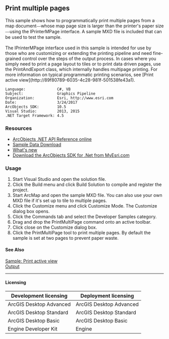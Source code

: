 ## Print multiple pages

  <div xmlns="http://www.w3.org/1999/xhtml">This sample shows how to programmatically print multiple pages from a map document<font face="Verdana">—</font>whose map page size is larger than the printer's paper size<font face="Verdana">—</font>using the IPrinterMPage interface. A sample MXD file is included that can be used to test the sample.</div>
  <div xmlns="http://www.w3.org/1999/xhtml"> </div>
  <div xmlns="http://www.w3.org/1999/xhtml">The IPrinterMPage interface used in this sample is intended for use by those who are customizing or extending the printing pipeline and need fine-grained control over the steps of the output process. In cases where you simply need to print a page layout to tiles or to print data driven pages, use the PrintAndExport class, which internally handles multipage printing. For more information on typical programmatic printing scenarios, see [Print active view](http://89f80789-6035-4c28-981f-501538fe43a1).</div>  


<!-- TODO: Fill this section below with metadata about this sample-->
```
Language:              C#, VB
Subject:               Graphics Pipeline
Organization:          Esri, http://www.esri.com
Date:                  3/24/2017
ArcObjects SDK:        10.5
Visual Studio:         2013, 2015
.NET Target Framework: 4.5
```

### Resources

* [ArcObjects .NET API Reference online](http://desktop.arcgis.com/en/arcobjects/latest/net/webframe.htm)  
* [Sample Data Download](../../releases)  
* [What's new](http://desktop.arcgis.com/en/arcobjects/latest/net/webframe.htm#05247c04-bfd9-4e36-ae09-bc6e833c3b14.htm)  
* [Download the ArcObjects SDK for .Net from MyEsri.com](https://my.esri.com/)  

### Usage
1. Start Visual Studio and open the solution file.  
1. Click the Build menu and click Build Solution to compile and register the project.  
1. Start ArcMap and open the sample MXD file. You can also use your own MXD file if it's set up to tile to multiple pages.  
1. Click the Customize menu and click Customize Mode. The Customize dialog box opens.  
1. Click the Commands tab and select the Developer Samples category.  
1. Drag and drop the PrintMultiPage command onto an active toolbar.  
1. Click close on the Customize dialog box.  
1. Click the PrintMultiPage tool to print multiple pages. By default the sample is set at two pages to prevent paper waste.  







#### See Also  
[Sample: Print active view](../../../Net/GraphicsPipeline/PrintActiveView)  
[Output](http://desktop.arcgis.com/search/?q=Output&p=0&language=en&product=arcobjects-sdk-dotnet&version=&n=15&collection=help)  


---------------------------------

#### Licensing  
| Development licensing | Deployment licensing | 
| ------------- | ------------- | 
| ArcGIS Desktop Advanced | ArcGIS Desktop Advanced |  
| ArcGIS Desktop Standard | ArcGIS Desktop Standard |  
| ArcGIS Desktop Basic | ArcGIS Desktop Basic |  
| Engine Developer Kit | Engine |  


